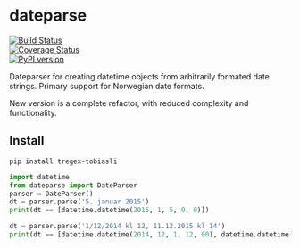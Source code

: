 # dateparse
[![Build Status](https://travis-ci.org/tobiasli/dateparse.svg?branch=master)](https://travis-ci.org/tobiasli/dateparse)<br/>
[![Coverage Status](https://coveralls.io/repos/tobiasli/dateparse/badge.svg?branch=master&service=github)](https://coveralls.io/github/tobiasli/dateparse?branch=master)<br/>
[![PyPI version](https://badge.fury.io/py/dateparse-tobiasli.svg)](https://badge.fury.io/py/dateparse-tobiasli)<br/>

Dateparser for creating datetime objects from arbitrarily formated date strings. Primary support for Norwegian date formats.

New version is a complete refactor, with reduced complexity and functionality.

## Install

```
pip install tregex-tobiasli
```

```python
import datetime
from dateparse import DateParser
parser = DateParser()
dt = parser.parse('5. januar 2015')
print(dt == [datetime.datetime(2015, 1, 5, 0, 0)])

dt = parser.parse('1/12/2014 kl 12, 11.12.2015 kl 14')
print(dt == [datetime.datetime(2014, 12, 1, 12, 00), datetime.datetime(2015, 12, 11, 14, 00)])
```
